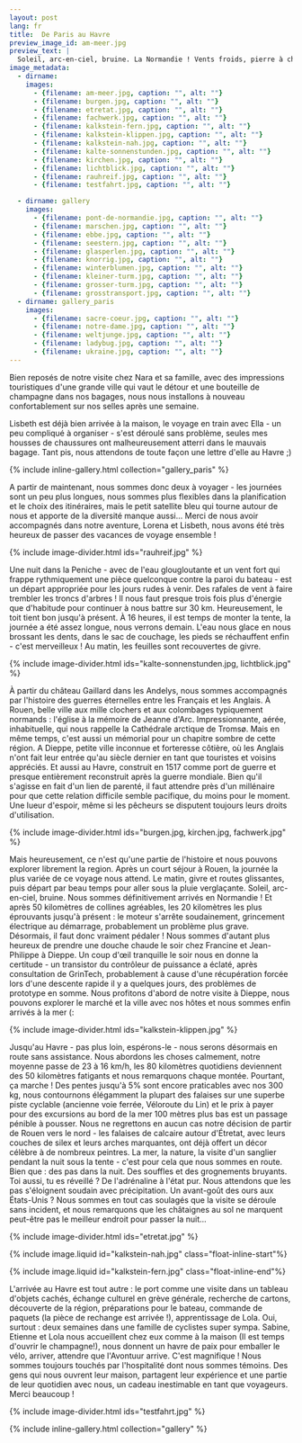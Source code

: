 ```yaml
---
layout: post
lang: fr
title:  De Paris au Havre
preview_image_id: am-meer.jpg
preview_text: |
  Soleil, arc-en-ciel, bruine. La Normandie ! Vents froids, pierre à chaux et falaises. De bonnes discussions, de l'hospitalité et de la générosité.
image_metadata:
  - dirname:
    images:
      - {filename: am-meer.jpg, caption: "", alt: ""}
      - {filename: burgen.jpg, caption: "", alt: ""}
      - {filename: etretat.jpg, caption: "", alt: ""}
      - {filename: fachwerk.jpg, caption: "", alt: ""}
      - {filename: kalkstein-fern.jpg, caption: "", alt: ""}
      - {filename: kalkstein-klippen.jpg, caption: "", alt: ""}
      - {filename: kalkstein-nah.jpg, caption: "", alt: ""}
      - {filename: kalte-sonnenstunden.jpg, caption: "", alt: ""}
      - {filename: kirchen.jpg, caption: "", alt: ""}
      - {filename: lichtblick.jpg, caption: "", alt: ""}
      - {filename: rauhreif.jpg, caption: "", alt: ""}
      - {filename: testfahrt.jpg, caption: "", alt: ""}

  - dirname: gallery
    images:
      - {filename: pont-de-normandie.jpg, caption: "", alt: ""}
      - {filename: marschen.jpg, caption: "", alt: ""}
      - {filename: ebbe.jpg, caption: "", alt: ""}
      - {filename: seestern.jpg, caption: "", alt: ""}
      - {filename: glasperlen.jpg, caption: "", alt: ""}
      - {filename: knorrig.jpg, caption: "", alt: ""}
      - {filename: winterblumen.jpg, caption: "", alt: ""}
      - {filename: kleiner-turm.jpg, caption: "", alt: ""}
      - {filename: grosser-turm.jpg, caption: "", alt: ""}
      - {filename: grosstransport.jpg, caption: "", alt: ""}
  - dirname: gallery_paris
    images:
      - {filename: sacre-coeur.jpg, caption: "", alt: ""}
      - {filename: notre-dame.jpg, caption: "", alt: ""}
      - {filename: weltjunge.jpg, caption: "", alt: ""}
      - {filename: ladybug.jpg, caption: "", alt: ""}
      - {filename: ukraine.jpg, caption: "", alt: ""}
---
```


Bien reposés de notre visite chez Nara et sa famille, avec des impressions touristiques d'une grande ville qui vaut le détour et une bouteille de champagne dans nos bagages, nous nous installons à nouveau confortablement sur nos selles après une semaine.

Lisbeth est déjà bien arrivée à la maison, le voyage en train avec Ella - un peu compliqué à organiser - s'est déroulé sans problème, seules mes housses de chaussures ont malheureusement atterri dans le mauvais bagage. Tant pis, nous attendons de toute façon une lettre d'elle au Havre ;)

{% include inline-gallery.html collection="gallery_paris" %}

A partir de maintenant, nous sommes donc deux à voyager - les journées sont un peu plus longues, nous sommes plus flexibles dans la planification et le choix des itinéraires, mais le petit satellite bleu qui tourne autour de nous et apporte de la diversité manque aussi... Merci de nous avoir accompagnés dans notre aventure, Lorena et Lisbeth, nous avons été très heureux de passer des vacances de voyage ensemble !

{% include image-divider.html ids="rauhreif.jpg" %}

Une nuit dans la Peniche - avec de l'eau glougloutante et un vent fort qui frappe rythmiquement une pièce quelconque contre la paroi du bateau - est un départ appropriée pour les jours rudes à venir. Des rafales de vent à faire trembler les troncs d'arbres ! Il nous faut presque trois fois plus d'énergie que d'habitude pour continuer à nous battre sur 30 km. Heureusement, le toit tient bon jusqu'à présent. À 16 heures, il est temps de monter la tente, la journée a été assez longue, nous verrons demain. L'eau nous glace en nous brossant les dents, dans le sac de couchage, les pieds se réchauffent enfin - c'est merveilleux ! Au matin, les feuilles sont recouvertes de givre.

{% include image-divider.html ids="kalte-sonnenstunden.jpg, lichtblick.jpg" %}

À partir du château Gaillard dans les Andelys, nous sommes accompagnés par l'histoire des guerres éternelles entre les Français et les Anglais. À Rouen, belle ville aux mille clochers et aux colombages typiquement normands : l'église à la mémoire de Jeanne d'Arc. Impressionnante, aérée, inhabituelle, qui nous rappelle la Cathédrale arctique de Tromsø. Mais en même temps, c'est aussi un mémorial pour un chapitre sombre de cette région. A Dieppe, petite ville inconnue et forteresse côtière, où les Anglais n'ont fait leur entrée qu'au siècle dernier en tant que touristes et voisins appréciés. Et aussi au Havre, construit en 1517 comme port de guerre et presque entièrement reconstruit après la guerre mondiale. Bien qu'il s'agisse en fait d'un lien de parenté, il faut attendre près d'un millénaire pour que cette relation difficile semble pacifique, du moins pour le moment. Une lueur d'espoir, même si les pêcheurs se disputent toujours leurs droits d'utilisation.

{% include image-divider.html ids="burgen.jpg, kirchen.jpg, fachwerk.jpg" %}

Mais heureusement, ce n'est qu'une partie de l'histoire et nous pouvons explorer librement la region. Après un court séjour à Rouen, la journée la plus variée de ce voyage nous attend. Le matin, givre et routes glissantes, puis départ par beau temps pour aller sous la pluie verglaçante. Soleil, arc-en-ciel, bruine. Nous sommes définitivement arrivés en Normandie ! Et après 50 kilomètres de collines agréables, les 20 kilomètres les plus éprouvants jusqu'à présent : le moteur s'arrête soudainement, grincement électrique au démarrage, probablement un problème plus grave. Désormais, il faut donc vraiment pédaler ! Nous sommes d'autant plus heureux de prendre une douche chaude le soir chez Francine et Jean-Philippe à Dieppe. Un coup d'œil tranquille le soir nous en donne la certitude - un transistor du contrôleur de puissance a éclaté, après consultation de GrinTech, probablement à cause d'une récupération forcée lors d'une descente rapide il y a quelques jours, des problèmes de prototype en somme. Nous profitons d'abord de notre visite à Dieppe, nous pouvons explorer le marché et la ville avec nos hôtes et nous sommes enfin arrivés à la mer (:

{% include image-divider.html ids="kalkstein-klippen.jpg" %}

Jusqu'au Havre - pas plus loin, espérons-le - nous serons désormais en route sans assistance. Nous abordons les choses calmement, notre moyenne passe de 23 à 16 km/h, les 80 kilomètres quotidiens deviennent des 50 kilomètres fatigants et nous remarquons chaque montée. Pourtant, ça marche ! Des pentes jusqu'à 5% sont encore praticables avec nos 300 kg, nous contournons élégamment la plupart des falaises sur une superbe piste cyclable (ancienne voie ferrée, Véloroute du Lin) et le prix à payer pour des excursions au bord de la mer 100 mètres plus bas est un passage pénible à pousser. Nous ne regrettons en aucun cas notre décision de partir de Rouen vers le nord - les falaises de calcaire autour d'Étretat, avec leurs couches de silex et leurs arches marquantes, ont déjà offert un décor célèbre à de nombreux peintres. La mer, la nature, la visite d'un sanglier pendant la nuit sous la tente - c'est pour cela que nous sommes en route. Bien que : des pas dans la nuit. Des souffles et des grognements bruyants. Toi aussi, tu es réveillé ? De l'adrénaline à l'état pur. Nous attendons que les pas s'éloignent soudain avec précipitation. Un avant-goût des ours aux États-Unis ? Nous sommes en tout cas soulagés que la visite se déroule sans incident, et nous remarquons que les châtaignes au sol ne marquent peut-être pas le meilleur endroit pour passer la nuit...

{% include image-divider.html ids="etretat.jpg" %}

<div class="flow-root">
  {% include image.liquid id="kalkstein-nah.jpg" class="float-inline-start"%}

  {% include image.liquid id="kalkstein-fern.jpg" class="float-inline-end"%}
</div>

L'arrivée au Havre est tout autre : le port comme une visite dans un tableau d'objets cachés, échange culturel en grève générale, recherche de cartons, découverte de la région, préparations pour le bateau, commande de paquets (la pièce de rechange est arrivée !), apprentissage de Lola. Oui, surtout : deux semaines dans une famille de cyclistes super sympa. Sabine, Etienne et Lola nous accueillent chez eux comme à la maison (Il est temps d'ouvrir le champagne!), nous donnent un havre de paix pour emballer le vélo, arriver, attendre que l'Avontuur arrive. C'est magnifique ! Nous sommes toujours touchés par l'hospitalité dont nous sommes témoins. Des gens qui nous ouvrent leur maison, partagent leur expérience et une partie de leur quotidien avec nous, un cadeau inestimable en tant que voyageurs. Merci beaucoup !

{% include image-divider.html ids="testfahrt.jpg" %}

{% include inline-gallery.html collection="gallery" %}
